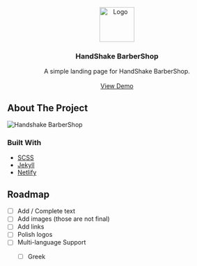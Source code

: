 <div align="center">
  <a href="https://handshake-barbershop.netlify.app/">
    <img src="https://handshake-barbershop.netlify.app/assets/img/logo/logo.png" alt="Logo" height="80">
  </a>

  <h3 align="center">HandShake BarberShop</h3>

  <p align="center">
    A simple landing page for HandShake BarberShop.
    <br />
    <br />
    <a href="https://handshake-barbershop.netlify.app/">View Demo</a>
  </p>
</div>

<!-- ABOUT THE PROJECT -->
## About The Project

![Handshake BarberShop](https://handshake-barbershop.netlify.app/assets/img/page/home-short.png)

### Built With

* [SCSS](https://sass-lang.com/)
* [Jekyll](https://jekyllrb.com/)
* [Netlify](https://www.netlify.com/)

<!-- ROADMAP -->
## Roadmap

- [ ] Add / Complete text
- [ ] Add images (those are not final)
- [ ] Add links
- [ ] Polish logos
- [ ] Multi-language Support
    - [ ] Greek

